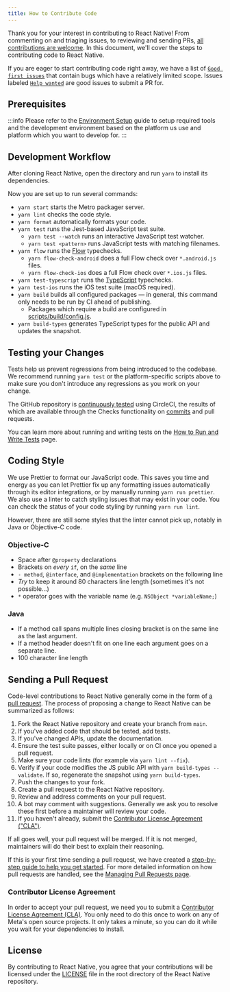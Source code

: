 ```yaml
---
title: How to Contribute Code
---
```


Thank you for your interest in contributing to React Native! From commenting on and triaging issues, to reviewing and sending PRs, [all contributions are welcome](/contributing/overview). In this document, we'll cover the steps to contributing code to React Native.

If you are eager to start contributing code right away, we have a list of [`Good first issues`](https://github.com/facebook/react-native/labels/good%20first%20issue) that contain bugs which have a relatively limited scope.
Issues labeled [`Help wanted`](https://github.com/facebook/react-native/issues?utf8=%E2%9C%93&q=is%3Aissue+is%3Aopen+label%3A%22help+wanted+%3Aoctocat%3A%22+sort%3Aupdated-desc+) are good issues to submit a PR for.

## Prerequisites

:::info
Please refer to the [Environment Setup](/docs/environment-setup) guide to setup required tools and the development environment based on the platform us use and platform which you want to develop for.
:::

## Development Workflow

After cloning React Native, open the directory and run `yarn` to install its dependencies.

Now you are set up to run several commands:

- `yarn start` starts the Metro packager server.
- `yarn lint` checks the code style.
- `yarn format` automatically formats your code.
- `yarn test` runs the Jest-based JavaScript test suite.
  - `yarn test --watch` runs an interactive JavaScript test watcher.
  - `yarn test <pattern>` runs JavaScript tests with matching filenames.
- `yarn flow` runs the [Flow](https://flowtype.org/) typechecks.
  - `yarn flow-check-android` does a full Flow check over `*.android.js` files.
  - `yarn flow-check-ios` does a full Flow check over `*.ios.js` files.
- `yarn test-typescript` runs the [TypeScript](https://www.typescriptlang.org/) typechecks.
- `yarn test-ios` runs the iOS test suite (macOS required).
- `yarn build` builds all configured packages — in general, this command only needs to be run by CI ahead of publishing.
  - Packages which require a build are configured in [scripts/build/config.js](https://github.com/facebook/react-native/blob/main/scripts/build/config.js).
- `yarn build-types` generates TypeScript types for the public API and updates the snapshot.

## Testing your Changes

Tests help us prevent regressions from being introduced to the codebase. We recommend running `yarn test` or the platform-specific scripts above to make sure you don't introduce any regressions as you work on your change.

The GitHub repository is [continuously tested](/contributing/how-to-run-and-write-tests#continuous-testing) using CircleCI, the results of which are available through the Checks functionality on [commits](https://github.com/facebook/react-native/commits/main) and pull requests.

You can learn more about running and writing tests on the [How to Run and Write Tests](/contributing/how-to-run-and-write-tests) page.

## Coding Style

We use Prettier to format our JavaScript code. This saves you time and energy as you can let Prettier fix up any formatting issues automatically through its editor integrations, or by manually running `yarn run prettier`. We also use a linter to catch styling issues that may exist in your code. You can check the status of your code styling by running `yarn run lint`.

However, there are still some styles that the linter cannot pick up, notably in Java or Objective-C code.

### Objective-C

- Space after `@property` declarations
- Brackets on _every_ `if`, on the _same_ line
- `- method`, `@interface`, and `@implementation` brackets on the following line
- _Try_ to keep it around 80 characters line length (sometimes it's not possible...)
- `*` operator goes with the variable name (e.g. `NSObject *variableName;`)

### Java

- If a method call spans multiple lines closing bracket is on the same line as the last argument.
- If a method header doesn't fit on one line each argument goes on a separate line.
- 100 character line length

## Sending a Pull Request

Code-level contributions to React Native generally come in the form of [a pull request](https://help.github.com/en/articles/about-pull-requests). The process of proposing a change to React Native can be summarized as follows:

1. Fork the React Native repository and create your branch from `main`.
2. If you've added code that should be tested, add tests.
3. If you've changed APIs, update the documentation.
4. Ensure the test suite passes, either locally or on CI once you opened a pull request.
5. Make sure your code lints (for example via `yarn lint --fix`).
6. Verify if your code modifies the JS public API with `yarn build-types --validate`. If so, regenerate the snapshot using `yarn build-types`.
7. Push the changes to your fork.
8. Create a pull request to the React Native repository.
9. Review and address comments on your pull request.
10. A bot may comment with suggestions. Generally we ask you to resolve these first before a maintainer will review your code.
11. If you haven't already, submit the [Contributor License Agreement ("CLA")](#contributor-license-agreement).

If all goes well, your pull request will be merged. If it is not merged, maintainers will do their best to explain their reasoning.

If this is your first time sending a pull request, we have created a [step-by-step guide to help you get started](/contributing/how-to-open-a-pull-request). For more detailed information on how pull requests are handled, see the [Managing Pull Requests page](managing-pull-requests).

### Contributor License Agreement

In order to accept your pull request, we need you to submit a [Contributor License Agreement (CLA)](/contributing/contribution-license-agreement). You only need to do this once to work on any of Meta's open source projects. It only takes a minute, so you can do it while you wait for your dependencies to install.

## License

By contributing to React Native, you agree that your contributions will be licensed under the [LICENSE](https://github.com/facebook/react-native/blob/main/LICENSE) file in the root directory of the React Native repository.
